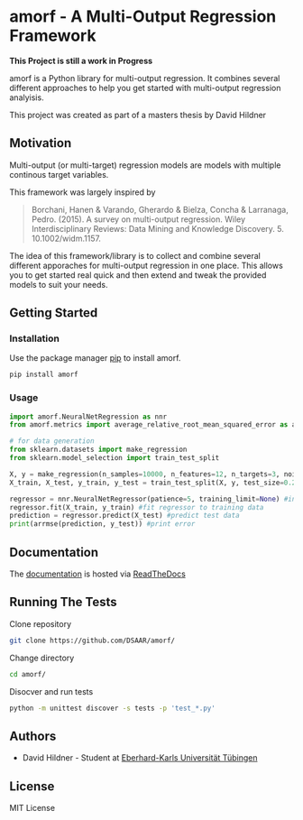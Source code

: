 # amorf - A Multi-Output Regression Framework

**This Project is still a work in Progress** 

amorf is a Python library for multi-output regression. It combines several different approaches to help you get started with multi-output regression analyisis. 

This project was created as part of a masters thesis by David Hildner

## Motivation 
Multi-output (or multi-target) regression models are models with multiple continous target variables. 

This framework was largely inspired by 
 
> Borchani, Hanen & Varando, Gherardo & Bielza, Concha & Larranaga, Pedro. (2015). A survey on multi-output regression. Wiley Interdisciplinary Reviews: Data Mining and Knowledge Discovery. 5. 10.1002/widm.1157.  


The idea of this framework/library is to collect and combine several different apporaches for multi-output regression in one place. This allows you to get started real quick and then extend and tweak the provided models to suit your needs.
## Getting Started 

[//]: # (### Prerequisites )

### Installation 

Use the package manager [pip](https://pip.pypa.io/en/stable/) to install amorf.

```bash
pip install amorf
```
### Usage 
```python
import amorf.NeuralNetRegression as nnr 
from amorf.metrics import average_relative_root_mean_squared_error as arrmse

# for data generation
from sklearn.datasets import make_regression
from sklearn.model_selection import train_test_split

X, y = make_regression(n_samples=10000, n_features=12, n_targets=3, noise=0.1) 
X_train, X_test, y_train, y_test = train_test_split(X, y, test_size=0.2)

regressor = nnr.NeuralNetRegressor(patience=5, training_limit=None) #initialize neural net regressor
regressor.fit(X_train, y_train) #fit regressor to training data
prediction = regressor.predict(X_test) #predict test data 
print(arrmse(prediction, y_test)) #print error
```

## Documentation 

The [documentation](https://amorf.readthedocs.io/en/latest/) is hosted via [ReadTheDocs](https://readthedocs.org)

## Running The Tests 
Clone repository

```bash 
git clone https://github.com/DSAAR/amorf/
```
Change directory 
```bash 
cd amorf/
``` 
Disocver and run tests 

```bash 
python -m unittest discover -s tests -p 'test_*.py'
```
## Authors  
* David Hildner - Student at [Eberhard-Karls Universität Tübingen](https://uni-tuebingen.de/)

## License 

MIT License


